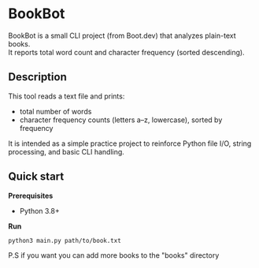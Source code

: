 # BookBot

BookBot is a small CLI project (from Boot.dev) that analyzes plain-text books.  
It reports total word count and character frequency (sorted descending).

## Description
This tool reads a text file and prints:
- total number of words
- character frequency counts (letters a–z, lowercase), sorted by frequency

It is intended as a simple practice project to reinforce Python file I/O, string processing, and basic CLI handling.

## Quick start


**Prerequisites**
- Python 3.8+

**Run**
```bash
python3 main.py path/to/book.txt
```
P.S if you want you can add more books to the "books" directory 


 






